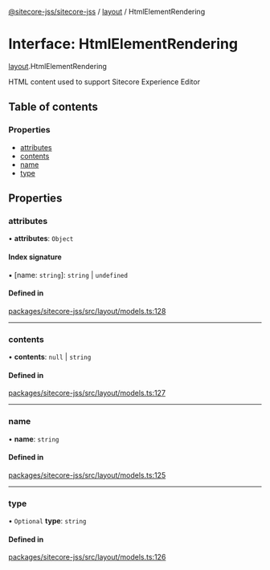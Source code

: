 [@sitecore-jss/sitecore-jss](../README.md) / [layout](../modules/layout.md) / HtmlElementRendering

# Interface: HtmlElementRendering

[layout](../modules/layout.md).HtmlElementRendering

HTML content used to support Sitecore Experience Editor

## Table of contents

### Properties

- [attributes](layout.HtmlElementRendering.md#attributes)
- [contents](layout.HtmlElementRendering.md#contents)
- [name](layout.HtmlElementRendering.md#name)
- [type](layout.HtmlElementRendering.md#type)

## Properties

### attributes

• **attributes**: `Object`

#### Index signature

▪ [name: `string`]: `string` \| `undefined`

#### Defined in

[packages/sitecore-jss/src/layout/models.ts:128](https://github.com/Sitecore/jss/blob/f24581e16/packages/sitecore-jss/src/layout/models.ts#L128)

___

### contents

• **contents**: ``null`` \| `string`

#### Defined in

[packages/sitecore-jss/src/layout/models.ts:127](https://github.com/Sitecore/jss/blob/f24581e16/packages/sitecore-jss/src/layout/models.ts#L127)

___

### name

• **name**: `string`

#### Defined in

[packages/sitecore-jss/src/layout/models.ts:125](https://github.com/Sitecore/jss/blob/f24581e16/packages/sitecore-jss/src/layout/models.ts#L125)

___

### type

• `Optional` **type**: `string`

#### Defined in

[packages/sitecore-jss/src/layout/models.ts:126](https://github.com/Sitecore/jss/blob/f24581e16/packages/sitecore-jss/src/layout/models.ts#L126)
